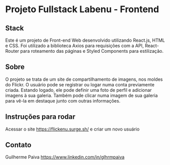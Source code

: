 # **Projeto Fullstack Labenu - Frontend**

## Stack
Este é um projeto de Front-end Web desenvolvido utilizando React.js, HTML e CSS. Foi utilizado a biblioteca Axios para requisições com a API, React-Router para roteamento das páginas e Styled Components para estilização.

## Sobre
O projeto se trata de um site de compartilhamento de imagens, nos moldes do Flickr. O usuário pode se registrar ou logar numa conta previamente criada. Estando logado, ele pode definir uma foto de perfil e adicionar imagens à sua galeria. Também pode clicar numa imagem  de sua galeria para vê-la em destaque junto com outras informações.

## Instruções para rodar
Acessar o site https://flickenu.surge.sh/ e criar um novo usuário

## Contato
Guilherme Paiva
https://www.linkedin.com/in/glhrmpaiva
